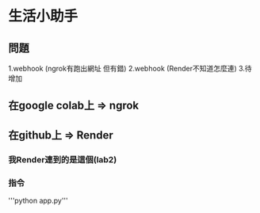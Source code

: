 # 生活小助手

## 問題
1.webhook (ngrok有跑出網址 但有錯)
2.webhook (Render不知道怎麼連)
3.待增加

## 在google colab上 => ngrok

## 在github上 => Render 
### 我Render連到的是這個(lab2)
### 指令
'''python app.py'''
